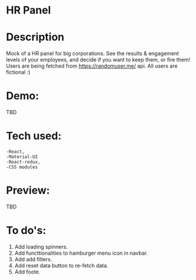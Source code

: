 # HR Panel

# Description

Mock of a HR panel for big corporations. See the results & engagement levels of your employees, and decide if you want
to keep them, or fire them! Users are being fetched from https://randomuser.me/ api. All users are fictional :) 

# Demo:

TBD

# Tech used:

    -React,
    -Material-UI
    -React-redux,
    -CSS modules

# Preview:

TBD

# To do's:

1. Add loading spinners.
2. Add functtionalities to hamburger menu icon in navbar.
3. Add add filters.
4. Add reset data button to re-fetch data.
5. Add foote.
